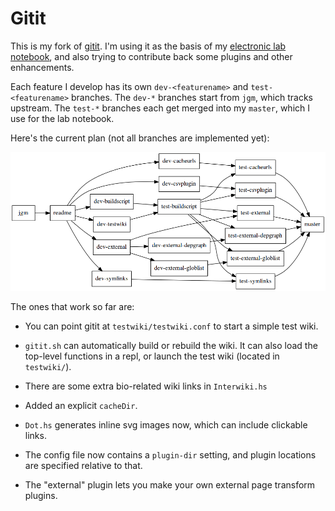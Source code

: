 Gitit
=====

This is my fork of [gitit][1].
I'm using it as the basis of my [electronic lab notebook][2],
and also trying to contribute back some plugins and other
enhancements.

Each feature I develop has its own `dev-<featurename>`
and `test-<featurename>` branches. The `dev-*` branches
start from `jgm`, which tracks upstream.
The `test-*` branches each get merged into my `master`,
which I use for the lab notebook.

Here's the current plan
(not all branches are implemented yet):

![branches graph][3]


The ones that work so far are:

* You can point gitit at `testwiki/testwiki.conf` to start a
  simple test wiki.

* `gitit.sh` can automatically build or rebuild the wiki.
  It can also load the top-level functions in a repl,
  or launch the test wiki (located in `testwiki/`).

* There are some extra bio-related wiki links in `Interwiki.hs`

* Added an explicit `cacheDir`.

* `Dot.hs` generates inline svg images now,
  which can include clickable links.

* The config file now contains a `plugin-dir` setting,
  and plugin locations are specified relative to that.

* The "external" plugin lets you make your own external page transform plugins.


[1]: http://github.com/jgm/gitit
[2]: https://github.com/jefdaj/jeffwiki
[3]: https://raw.githubusercontent.com/jefdaj/gitit/readme/readme/branches.png
